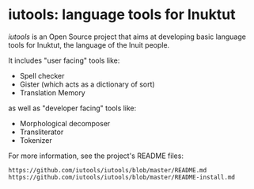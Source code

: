 # iutools: language tools for Inuktut

_iutools_ is an Open Source project that aims at developing basic language 
tools for Inuktut, the language of the Inuit people.
 
It includes "user facing" tools like: 
- Spell checker
- Gister (which acts as a dictionary of sort)
- Translation Memory

as well as "developer facing" tools like:
- Morphological decomposer
- Transliterator
- Tokenizer

For more information, see the project's README files:

    https://github.com/iutools/iutools/blob/master/README.md
    https://github.com/iutools/iutools/blob/master/README-install.md